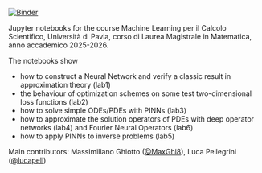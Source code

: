 [![Binder](https://mybinder.org/badge_logo.svg)](https://mybinder.org/v2/gh/carlomr/MLCS_2025-2026/binder_environment?urlpath=git-pull%3Frepo%3Dhttps%253A%252F%252Fgithub.com%252Fcarlomr%252FMLCS_2024-2025%26urlpath%3Dlab%252Ftree%252FMLCS_2024-2025%252F%26branch%3Dmain)


Jupyter notebooks for the course Machine Learning per il Calcolo Scientifico, Università di Pavia, corso di Laurea Magistrale in Matematica, anno accademico 2025-2026.

The notebooks show
- how to construct a Neural Network and verify a classic result in approximation theory (lab1)
- the behaviour of optimization schemes on some test two-dimensional loss functions (lab2)
- how to solve simple ODEs/PDEs with PINNs (lab3)
- how to approximate the solution operators of PDEs with deep operator networks (lab4) and Fourier Neural Operators (lab6)
- how to apply PINNs to inverse problems (lab5)


Main contributors: Massimiliano Ghiotto ([@MaxGhi8](https://github.com/MaxGhi8)), Luca Pellegrini ([@lucapell](https://github.com/lucapell))

